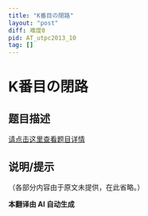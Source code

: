 ```yaml
---
title: "K番目の閉路"
layout: "post"
diff: 难度0
pid: AT_utpc2013_10
tag: []
---
```


# K番目の閉路

## 题目描述

[请点击这里查看题目详情](https://atcoder.jp/contests/utpc2013/tasks/utpc2013_10)

## 说明/提示

（各部分内容由于原文未提供，在此省略。）

 **本翻译由 AI 自动生成**

